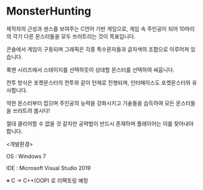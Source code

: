 # MonsterHunting
제작자의 근성과 센스를 보여주는 C언어 기반 게임으로, 게임 속 주인공이 되어 10마리의 각기 다른 몬스터들을 모두 쓰러트리는 것이 목표입니다.

콘솔에서 게임이 구동되며 그래픽은 각종 특수문자들과 글자색의 조합으로 이루어져 있습니다.

록맨 시리즈에서 스테이지를 선택하듯이 상대할 몬스터를 선택하여 싸웁니다.

전투 방식은 포켓몬스터의 전투와 같이 턴제로 진행되며, 인터페이스도 포켓몬스터와 유사합니다.

약한 몬스터부터 잡으며 주인공의 능력을 강화시키고 기술들을 습득하여 모든 몬스터들을 쓰러트려 봅시다!

절대 클리어할 수 없을 것 같지만 공략법이 반드시 존재하며 플레이어는 이를 찾아내야 합니다.



<개발환경>

OS : Windows 7

IDE : Microsoft Visual Studio 2019



※ C → C++(OOP) 로 리팩토링 예정
